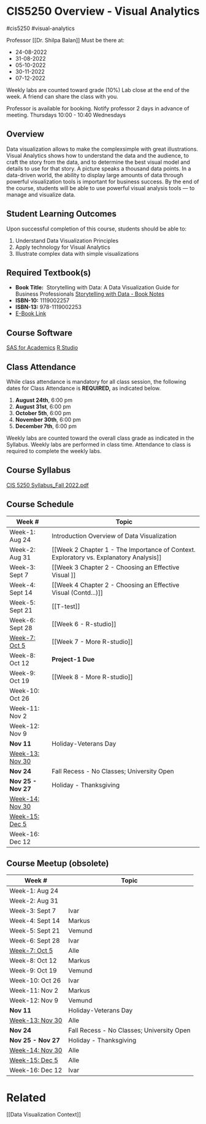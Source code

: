 # CIS5250 Overview - Visual Analytics
#cis5250 #visual-analytics

Professor [[Dr. Shilpa Balan]]
Must be there at:
- 24-08-2022
- 31-08-2022
- 05-10-2022
- 30-11-2022
- 07-12-2022

Weekly labs are counted toward grade (10%)
Lab close at the end of the week.
A friend can share the class with you.

Professor is available for booking. Notify professor 2 days in advance of meeting.
Thursdays 10:00 - 10:40
Wednesdays

## Overview
Data visualization allows to make the complexsimple with great illustrations. Visual Analytics shows how to understand the data and the audience, to craft the story from the data, and to determine the best visual model and details to use for that story. A picture speaks a thousand data points. In a data-driven world, the ability to display large amounts of data through powerful visualization tools is important for business success. By the end of the course, students will be able to use powerful visual analysis tools –– to manage and visualize data. 

## Student Learning Outcomes
Upon successful completion of this course, students should be able to:
1. Understand Data Visualization Principles
2. Apply technology for Visual Analytics
3. Illustrate complex data with simple visualizations

## Required Textbook(s)
- **Book Title:**  Storytelling with Data: A Data Visualization Guide for Business Professionals [Storytelling with Data - Book Notes](Storytelling%20with%20Data%20-%20Book%20Notes.md)
- **ISBN-10:** 1119002257         
- **ISBN-13:** 978-1119002253
- [E-Book Link](https://www.wiley.com/en-us/Storytelling+with+Data%3A+A+Data+Visualization+Guide+for+Business+Professionals-p-9781119002253 "Link")

## Course Software
[SAS for Academics](https://www.sas.com/en_us/software/on-demand-for-academics.html)
[R Studio](https://rstudio.com/)

## Class Attendance
While class attendance is mandatory for all class session, the following dates for Class Attendance is **REQUIRED,** as indicated below.

1. **August 24th**, 6:00 pm
2. **August 31st**, 6:00 pm
3. **October 5th**, 6:00 pm
4. **November 30th**, 6:00 pm
5. **December 7th**, 6:00 pm

Weekly labs are counted toward the overall class grade as indicated in the Syllabus. Weekly labs are performed in class time. Attendance to class is required to complete the weekly labs.

## Course Syllabus
[CIS 5250 Syllabus_Fall 2022.pdf](https://calstatela.instructure.com/courses/77321/files/11709285?wrap=1 "CIS 5250 Syllabus_Fall 2022.pdf")

## Course Schedule
| Week #                 | Topic                                                                                  |
| ---------------------- | -------------------------------------------------------------------------------------- |
| Week-1: Aug 24         | Introduction Overview of Data Visualization                                            |
| Week-2: Aug 31         | [[Week 2 Chapter 1 - The Importance of Context. Exploratory vs. Explanatory Analysis]] |
| Week-3: Sept 7         | [[Week 3 Chapter 2 - Choosing an Effective Visual ]]                                   |
| Week-4: Sept 14        | [[Week 4 Chapter 2 - Choosing an Effective Visual  (Contd...)]]                        |
| Week-5: Sept 21        | [[T-test]]                                                                             |
| Week-6: Sept 28        | [[Week 6 - R-studio]]                                                                  |
| <u>Week-7: Oct 5</u>   | [[Week 7 - More R-studio]]                                                             |
| Week-8: Oct 12         | **Project-1 Due**                                                                      |
| Week-9: Oct 19         |  [[Week 8 - More R-studio]]                                                                                      |
| Week-10: Oct 26        |                                                                                        |
| Week-11: Nov 2         |                                                                                        |
| Week-12: Nov 9         |                                                                                        |
| **Nov 11**             | Holiday-Veterans Day                                                                   |
| <u>Week-13: Nov 30</u> |                                                                                        |
| **Nov 24**             | Fall Recess - No Classes; University Open                                              |
| **Nov 25 - Nov 27**    | Holiday - Thanksgiving                                                                 |
| <u>Week-14: Nov 30</u> |                                                                                        |
| <u>Week-15: Dec 5</u>  |                                                                                        |
| Week-16: Dec 12        |                                                                                        |

## Course Meetup (obsolete)
| Week #                 | Topic                                     |
| ---------------------- | ----------------------------------------- |
| Week-1: Aug 24         |                                           |
| Week-2: Aug 31         |                                           |
| Week-3: Sept 7         |  Ivar                                         |
| Week-4: Sept 14        |  Markus                                         |
| Week-5: Sept 21        |  Vemund                                         |
| Week-6: Sept 28        |  Ivar                                         |
| <u>Week-7: Oct 5</u>   |      Alle                                     |
| Week-8: Oct 12         | Markus                                          |
| Week-9: Oct 19         | Vemund                                          |
| Week-10: Oct 26        | Ivar                                          |
| Week-11: Nov 2         | Markus                                          |
| Week-12: Nov 9         |  Vemund                                         |
| **Nov 11**             | Holiday-Veterans Day                      |
| <u>Week-13: Nov 30</u> |    Alle                                       |
| **Nov 24**             | Fall Recess - No Classes; University Open |
| **Nov 25 - Nov 27**    | Holiday - Thanksgiving                    |
| <u>Week-14: Nov 30</u> | Alle                                          |
| <u>Week-15: Dec 5</u>  | Alle                                          |
| Week-16: Dec 12        | Ivar                                          |

# Related
[[Data Visualization Context]]